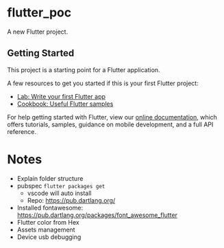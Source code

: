 # flutter_poc

A new Flutter project.

## Getting Started

This project is a starting point for a Flutter application.

A few resources to get you started if this is your first Flutter project:

- [Lab: Write your first Flutter app](https://flutter.io/docs/get-started/codelab)
- [Cookbook: Useful Flutter samples](https://flutter.io/docs/cookbook)

For help getting started with Flutter, view our 
[online documentation](https://flutter.io/docs), which offers tutorials, 
samples, guidance on mobile development, and a full API reference.

# Notes
- Explain folder structure
- pubspec `flutter packages get`
  - vscode will auto install
  - Repo: https://pub.dartlang.org/
- Installed fontawesome: https://pub.dartlang.org/packages/font_awesome_flutter
- Flutter color from Hex
- Assets management
- Device usb debugging